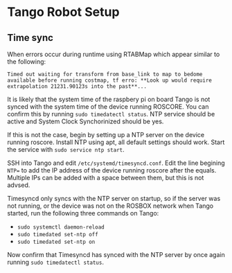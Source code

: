 # Tango Robot Setup

## Time sync
When errors occur during runtime using RTABMap which appear similar to the following:

```Timed out waiting for transform from base_link to map to bedome available before running costmap, tf erro: **Look up would require extrapolation 21231.90123s into the past**...```

It is likely that the system time of the raspbery pi on board Tango is not synced with the system time of the device running ROSCORE. You can confirm this by running ```sudo timedatectl status```. NTP service should be active and System Clock Synchorinized should be yes.

If this is not the case, begin by setting up a NTP server on the device running roscore. Install NTP using apt, all default settings should work. Start the service with ```sudo service ntp start```.

SSH into Tango and edit ```/etc/systemd/timesyncd.conf```. Edit the line begining ```NTP=``` to add the IP address of the device running roscore after the equals. Multiple IPs can be added with a space between them, but this is not advsed.

Timesyncd only syncs with the NTP server on startup, so if the server was not running, or the device was not on the ROSBOX network when Tango started, run the following three commands on Tango:
- ```sudo systemctl daemon-reload```
- ```sudo timedated set-ntp off```
- ```sudo timedated set-ntp on```

Now confirm that Timesyncd has synced with the NTP server by once again running ```sudo timedatectl status```.
